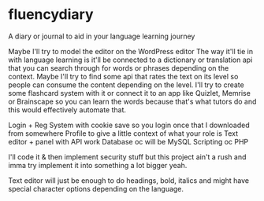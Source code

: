 # fluencydiary
A diary or journal to aid in your language learning journey


Maybe I'll try to model the editor on the WordPress editor
The way it'll tie in with language learning is it'll be connected to a dictionary or translation api that you can search through for words or phrases depending on the context.
Maybe I'll try to find some api that rates the text on its level so people can consume the content depending on the level.
I'll try to create some flashcard system with it or connect it to an app like Quizlet, Memrise or Brainscape so you can learn the words because that's what tutors do and this would effectively automate that.

Login + Reg System with cookie save so you login once that I downloaded from somewhere
Profile to give a little context of what your role is
Text editor + panel with API work
Database oc will be MySQL
Scripting oc PHP

I'll code it & then implement security stuff but this project ain't a rush and imma try implement it into something a lot bigger yeah.


Text editor will just be enough to do headings, bold, italics and might have special character options depending on the language.
